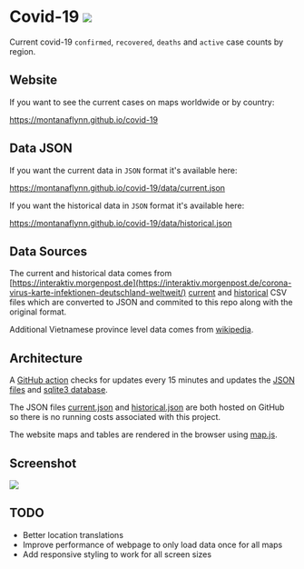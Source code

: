 # Covid-19 [![](https://github.com/montanaflynn/covid-19/workflows/Update/badge.svg)](https://github.com/montanaflynn/covid-19/actions)

Current covid-19 `confirmed`, `recovered`, `deaths` and `active` case counts by region.

## Website

If you want to see the current cases on maps worldwide or by country:

https://montanaflynn.github.io/covid-19

## Data JSON

If you want the current data in `JSON` format it's available here:

https://montanaflynn.github.io/covid-19/data/current.json

If you want the historical data in `JSON` format it's available here:

https://montanaflynn.github.io/covid-19/data/historical.json

## Data Sources

The current and historical data comes from [https://interaktiv.morgenpost.de](https://interaktiv.morgenpost.de/corona-virus-karte-infektionen-deutschland-weltweit/) [current](https://interaktiv.morgenpost.de/corona-virus-karte-infektionen-deutschland-weltweit/data/Coronavirus.current.v2.csv) and [historical](https://funkeinteraktiv.b-cdn.net/history.light.v4.csv) CSV files which are converted to JSON and commited to this repo along with the original format.

Additional Vietnamese province level data comes from [wikipedia](https://vi.wikipedia.org/wiki/%C4%90%E1%BA%A1i_d%E1%BB%8Bch_COVID-19_t%E1%BA%A1i_Vi%E1%BB%87t_Nam).

## Architecture

A [GitHub action](https://github.com/montanaflynn/covid-19/blob/master/.github/workflows/main.yml) checks for updates every 15 minutes and updates the [JSON files](./data) and [sqlite3 database](./covid.db).

The JSON files [current.json](https://raw.githubusercontent.com/montanaflynn/covid-19/master/data/current.json) and [historical.json](https://montanaflynn.github.io/covid-19/data/historical.json) are both hosted on GitHub so there is no running costs associated with this project.

The website maps and tables are rendered in the browser using [map.js](https://github.com/montanaflynn/covid-19/blob/master/assets/map.js).

## Screenshot

[![](https://i.imgur.com/z370DBE.png)](https://montanaflynn.github.io/covid-19/)

## TODO

- Better location translations
- Improve performance of webpage to only load data once for all maps
- Add responsive styling to work for all screen sizes
